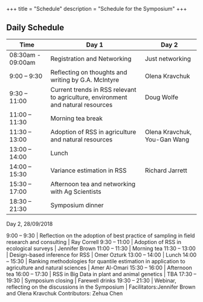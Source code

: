 +++
title = "Schedule"
description = "Schedule for the Symposium"
+++

## Daily Schedule

 Time | Day 1 | Day 2 
------ | ------- | -------
08:30am - 09:00am | Registration and Networking | Just networking 
9:00 – 9:30 | Reflecting on thoughts and writing by G.A. McIntyre | Olena Kravchuk
9:30 – 11:00 | Current trends in RSS relevant to agriculture, environment and natural resources | Doug Wolfe
11:00 – 11:30 | Morning tea break
11:30 – 13:00 | Adoption of RSS in agriculture and natural resources | Olena Kravchuk, You-Gan Wang
13:00 – 14:00 | Lunch
14:00 – 15:30 | Variance estimation in RSS | Richard Jarrett
15:30 – 17:00 | Afternoon tea and networking with Ag Scientists
18:30 – 21:30 | Symposium dinner

Day 2, 28/09/2018

9:00 – 9:30 | Reflection on the adoption of best practice of sampling in field research and consulting | Ray Correll
9:30 – 11:00 | Adoption of RSS in ecological surveys | Jennifer Brown
11:00 – 11:30 | Morning tea
11:30 – 13:00 | Design-based inference for RSS | Omer Ozturk
13:00 – 14:00 | Lunch
14:00 – 15:30 | Ranking methodologies for quantile estimation in application to agriculture and natural sciences | Amer Al-Omari
15:30 – 16:00 | Afternoon tea
16:00 – 17:30 | RSS in Big Data in plant and animal genetics | TBA
17:30 – 19:30 | Symposium closing | Farewell drinks
19:30 – 21:30 | Webinar, reflecting on the discussions in the Symposium | Facilitators:Jennifer Brown and Olena Kravchuk Contributors: Zehua Chen